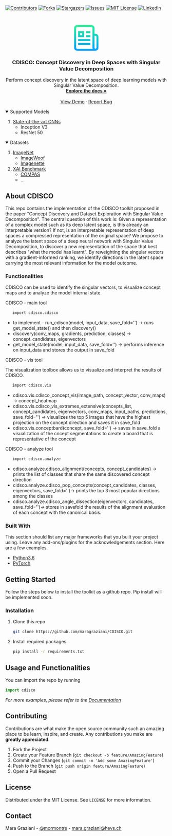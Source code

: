 <!--
*** Thanks for checking out the Best-README-Template. If you have a suggestion
*** that would make this better, please fork the repo and create a pull request
*** or simply open an issue with the tag "enhancement".
*** Thanks again! Now go create something AMAZING! :D
-->



<!-- PROJECT SHIELDS -->
<!--
*** I'm using markdown "reference style" links for readability.
*** Reference links are enclosed in brackets [ ] instead of parentheses ( ).
*** See the bottom of this document for the declaration of the reference variables
*** for contributors-url, forks-url, etc. This is an optional, concise syntax you may use.
*** https://www.markdownguide.org/basic-syntax/#reference-style-links
-->
[![Contributors][contributors-shield]][contributors-url]
[![Forks][forks-shield]][forks-url]
[![Stargazers][stars-shield]][stars-url]
[![Issues][issues-shield]][issues-url]
[![MIT License][license-shield]][license-url]
[![LinkedIn][linkedin-shield]][linkedin-url]



<!-- PROJECT LOGO -->
<br />
<p align="center">
  <a href="https://github.com/othneildrew/Best-README-Template">
    <img src="images/logo.png" alt="Logo" width="80" height="80">
  </a>

  <h3 align="center">CDISCO: Concept Discovery in Deep Spaces with Singular Value Decomposition</h3>

  <p align="center">
   Perform concept discovery in the latent space of deep learning models with Singular Value Decomposition. 
    <br />
    <a href="https://github.com/maragraziani/cdisco"><strong>Explore the docs »</strong></a>
    <br />
    <br />
    <a href="https://github.com/maragraziani/cdisco">View Demo</a>
    ·
    <a href="https://github.com/maragraziani/cdisco/issues">Report Bug</a>
  </p>
</p>



<!-- TABLE OF CONTENTS -->
<details open="open">
  <summary>Supported Models</summary>
  <ol>
    <li>
      <a href="#about-the-project">State-of-the-art CNNs</a>
      <ul>
        <li>Inception V3</li>
      </ul>
      <ul>
        <li>ResNet 50</li>
      </ul>
    </li>
  </ol>
</details>
<details open="open">
  <summary>Datasets</summary>
  <ol>
    <li>
      <a href="https://www.image-net.org/">ImageNet</a>
      <ul>
        <li><a href="https://github.com/fastai/imagenette">ImageWoof</a></li>
      </ul>
      <ul>
        <li><a href="https://github.com/fastai/imagenette">Imagenette</a></li>
      </ul>
    </li>
    <li>
      <a href="https://open-xai.github.io/">XAI Benchmark</a>
      <ul>
        <li><a href="https://www.propublica.org/datastore/dataset/compas-recidivism-risk-score-data-and-analysis">COMPAS</a></li>
      </ul>
      <ul>
        <li>...</li>
      </ul>
    </li>
  </ol>
</details>


<!-- ABOUT THE PROJECT -->
## About CDISCO

This repo contains the implementation of the CDISCO toolkit proposed in the paper "Concept Discovery and Dataset Exploration with Singular Value Decomposition". 
The central question of this work is: Given a representation of a complex model such as its deep latent space, is this already an interpretable version? If not, is an interpretable representation of deep spaces a compressed representation of the original space?
We propose to analyze the latent space of a deep neural network with Singular Value Decomposition, to discover a new representation of the space that best describes "what the model has learnt". By reweighting the singular vectors with a gradient-informed ranking, we identify directions in the latent space carrying the most relevant information for the model outcome. 

### Functionalities

CDISCO can be used to identify the singular vectors, to visualize concept maps and to analyze the model internal state. 

CDISCO - main tool
```sh
   import cdisco.cdisco
   ```
* to implement - run_cdisco(model, input_data, save_fold='') -> runs get_model_state() and then discovery()
* discovery(conv_maps, gradients, prediction, classes) -> concept_candidates, eigenvectors
* get_model_state(model, input_data, save_fold='') -> performs inference on input_data and stores the output in save_fold

CDISCO - vis tool

The visualization toolbox allows us to visualize and interpret the results of CDISCO. 
```sh
   import cdisco.vis
   ```
* cdisco.vis.cdisco_concept_vis(image_path, concept_vector, conv_maps) -> concept_heatmap
* cdisco.vis.cdisco_vis_extremes_extensive(concepts_list, concept_candidates, eigenvectors, conv_maps, input_paths, predictions, save_fold='') -> visualizes the top 5 images that have the highest projection on the concept direction and saves it in save_fold
* cdisco.vis.conceptbard(concept, save_fold='') -> saves in save_fold a visualization of the cncept segmentations to create a board that is representative of the concept

CDISCO - analyze tool

```sh
   import cdisco.analyze
   ```
  
  * cdisco.analyze.cdisco_alignment(concepts, concept_candidates) -> prints the list of classes that share the same discovered concept direction 
  * cidsco.analyze.cdisco_pop_concepts(concept_candidates, classes, eigenvectors, save_fold='')-> prints the top 3 most popular directions among the classes
  * cdisco.analyze.cdisco_angle_dissection(eigenvectors, candidates, save_fold='')-> stores in savefold the results of the alignment evaluation of each concept with the canonical basis. 
  
  
### Built With

This section should list any major frameworks that you built your project using. Leave any add-ons/plugins for the acknowledgements section. Here are a few examples.
* [Python3.6](https://getbootstrap.com)
* [PyTorch](https://jquery.com)


<!-- GETTING STARTED -->
## Getting Started

Follow the steps below to install the toolkit as a github repo. Pip install will be implemented soon. 

### Installation

1. Clone this repo
   ```sh
   git clone https://github.com/maragraziani/CDISCO.git
   ```
2. Install required packages
   ```sh
   pip install -r requirements.txt
   ```

<!-- USAGE EXAMPLES -->
## Usage and Functionalities

You can import the repo by running 
   ```python
   import cdisco
   
   ```

_For more examples, please refer to the [Documentation](https://example.com)_



<!-- CONTRIBUTING -->
## Contributing

Contributions are what make the open source community such an amazing place to be learn, inspire, and create. Any contributions you make are **greatly appreciated**.

1. Fork the Project
2. Create your Feature Branch (`git checkout -b feature/AmazingFeature`)
3. Commit your Changes (`git commit -m 'Add some AmazingFeature'`)
4. Push to the Branch (`git push origin feature/AmazingFeature`)
5. Open a Pull Request

<!-- LICENSE -->
## License

Distributed under the MIT License. See `LICENSE` for more information.


<!-- CONTACT -->
## Contact

Mara Graziani - [@mormontre](https://twitter.com/mormontre) - mara.graziani@hevs.ch


<!-- MARKDOWN LINKS & IMAGES -->
<!-- https://www.markdownguide.org/basic-syntax/#reference-style-links -->
[contributors-shield]: https://img.shields.io/github/contributors/maragraziani/cdisco.svg?style=for-the-badge
[contributors-url]: https://github.com/maragraziani/cdisco/graphs/contributors
[forks-shield]: https://img.shields.io/github/forks/maragraziani/cdisco.svg?style=for-the-badge
[forks-url]: https://github.com/maragraziani/cdisco/network/members
[stars-shield]: https://img.shields.io/github/stars/maragraziani/cdisco.svg?style=for-the-badge
[stars-url]: https://github.com/maragraziani/cdisco/stargazers
[issues-shield]: https://img.shields.io/github/issues/maragraziani/cdisco?style=for-the-badge
[issues-url]: https://github.com/maragraziani/cdisco/issues
[license-shield]: https://img.shields.io/github/license/maragraziani/cdisco.svg?style=for-the-badge
[license-url]: https://github.com/maragraziani/cdisco/blob/master/LICENSE.txt
[linkedin-shield]: https://img.shields.io/badge/-LinkedIn-black.svg?style=for-the-badge&logo=linkedin&colorB=555
[linkedin-url]: https://www.linkedin.com/in/mara-graziani-878980105/?originalSubdomain=ch
[product-screenshot]: images/screenshot.png

